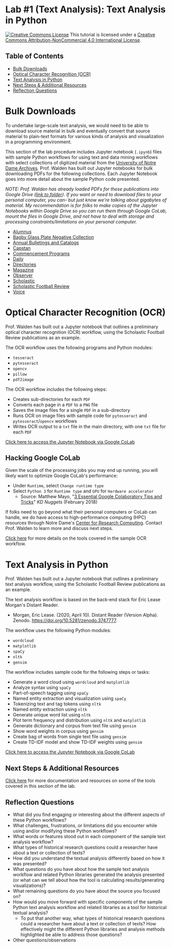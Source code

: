 # Lab #1 (Text Analysis): Text Analysis in Python

<a href="http://creativecommons.org/licenses/by-nc/4.0/" rel="license"><img style="border-width: 0;" src="https://i.creativecommons.org/l/by-nc/4.0/88x31.png" alt="Creative Commons License" /></a>
This tutorial is licensed under a <a href="http://creativecommons.org/licenses/by-nc/4.0/" rel="license">Creative Commons Attribution-NonCommercial 4.0 International License</a>.

## Table of Contents

- [Bulk Downloads](#bulk-downloads)
- [Optical Character Recognition (OCR)](#optical-character-recognition-ocr)
- [Text Analysis in Python](#text-analysis-in-python)
- [Next Steps & Additional Resources](#next-steps--additional-resources)
- [Reflection Questions](#reflection-questions)

# Bulk Downloads

To undertake large-scale text analysis, we would need to be able to download source material in bulk and eventually convert that source material to plain-text formats for various kinds of analysis and visualization in a programming environment.

This section of the lab procedure includes Jupyter notebook (`.ipynb`) files with sample Python workflows for using text and data mining workflows with select collections of digitized material from the [University of Notre Dame Archives](http://archives.nd.edu/). Prof. Walden has built out Jupyter notebooks for bulk downloading PDFs for the following collections. Each Jupyter Notebook goes into more detail about the sample Python code presented.

*NOTE: Prof. Walden has already loaded PDFs for these publications into Google Drive ([link to folder](https://drive.google.com/drive/folders/17NxGLvJEmgF1RIKevCrcTGYdJSSKba7T?usp=drive_link)). If you want or need to download files to your personal computer, you can- but just know we're talking about gigabytes of material. My recommendation is for folks to make copies of the Jupyter Notebooks within Google Drive so you can run them through Google CoLab, mount the files in Google Drive, and not have to deal with storage and processing constraints/limitations on your personal computer.*

- [Alumnus](https://drive.google.com/file/d/1ZgGuymWQTX1IeTwWamr88RkPPuOeujS-/view?usp=sharing)
- [Bagby Glass Plate Negative Collection](https://drive.google.com/file/d/18Z19MYeu3iJzcjbItJQ97FPHWvSBVV4i/view?usp=sharing)
- [Annual Bulletings and Catalogs](https://drive.google.com/file/d/1D3_LhB3TcuNOiePnz8VubWpiP2Xl3rzn/view?usp=sharing)
- [Capstan](https://drive.google.com/file/d/1cH6qsO5F5kh6KBYhk-rsugraGjt3gs-Z/view?usp=sharing)
- [Commencement Programs](https://drive.google.com/file/d/1Cssj7PnOnb1XI0WuLKzQLDi5mWSna-E9/view?usp=sharing)
- [Daily](https://drive.google.com/file/d/1zwheUyZaZ9ut-ewYIx90ltFsaxXQgESS/view?usp=sharing)
- [Directories](https://drive.google.com/file/d/1Usoq-kxdywEnuUzp0F4GZKSjlI0YWx9V/view?usp=sharing)
- [Magazine](https://drive.google.com/file/d/19qTFmbhp7qJTdpCHcKTk-0GXvPc_N2-D/view?usp=sharing)
- [Observer](https://drive.google.com/file/d/1lCyuGKXQI4GrSGVOuz4l6bjscAd_-d2r/view?usp=sharing)
- [Scholastic](https://drive.google.com/file/d/1_rygfLHBoADkQqnfhTUd0xzUkF51n7Kp/view?usp=sharing)
- [Scholastic Football Review](https://drive.google.com/file/d/1oDtiH6hbeWhbAaAoZCU5-cSlojaDy88A/view?usp=sharing)
- [Voice](https://drive.google.com/file/d/1ydyMMAf43Aw7ltgB9CobTukR__MEO-P6/view?usp=sharing)

# Optical Character Recognition (OCR)

Prof. Walden has built out a Jupyter notebook that outlines a preliminary optical character recognition (OCR) workflow, using the Scholastic Football Review publications as an example.

The OCR workflow uses the following programs and Python modules:
- `tesseract`
- `pytesseract`
- `opencv`
- `pillow`
- `pdf2image`

The OCR workflow includes the following steps:
- Creates sub-directories for each `PDF`
- Converts each page in a `PDF` to a `PNG` file
- Saves the image files for a single `PDF` in a sub-directory
- Runs OCR on image files with sample code for `pytesseract` and `pytesseract`/`opencv` workflows
- Writes OCR output to a `txt` file in the main directory, with one `txt` file for each `PDF`

[Click here to access the Jupyter Notebook via Google CoLab](https://drive.google.com/file/d/1WbGTAvs1WCGrC5XZeADyhminFn8QMEHT/view?usp=sharing)

## Hacking Google CoLab

Given the scale of the processing jobs you may end up running, you will likely want to optimize Google CoLab's performance:
- Under `Runtime`, select `Change runtime type`
- Select `Python 3` for `Runtime type` and `GPU` for `Hardware accelerator`
  * Source: Matthew Mayo, "[3 Essential Google Colaboratory Tips and Tricks](https://www.kdnuggets.com/2018/02/essential-google-colaboratory-tips-tricks.html)" *KD Nuggets* (February 2018)

If folks need to go beyond what their personal computers or CoLab can handle, we do have access to high-performance computing (HPC) resources through Notre Dame's [Center for Research Computing](https://crc.nd.edu/). Contact Prof. Walden to learn more and discuss next steps.

[Click here](https://github.com/kwaldenphd/football-text-analysis/blob/main/python-ocr.md) for more details on the tools covered in the sample OCR workflow.

# Text Analysis in Python

Prof. Walden has built out a Jupyter notebook that outlines a preliminary text analysis workflow, using the Scholastic Football Review publications as an example.

The text analysis workflow is based on the back-end stack for Eric Lease Morgan's Distant Reader.
- Morgan, Eric Lease. (2020, April 10). Distant Reader (Version Alpha). Zenodo. https://doi.org/10.5281/zenodo.3747777.

The workflow uses the following Python modules:
- `wordcloud`
- `matplotlib`
- `spaCy`
- `nltk`
- `gensim`

The workflow includes sample code for the following steps or tasks:
- Generate a word cloud using `wordcloud` and `matplotlib`
- Analyze syntax using `spaCy`
- Part-of-speech tagging using `spaCy`
- Named entity extraction and visualization using `spaCy`
- Tokenizing text and tag tokens using `nltk`
- Named entity extraction using `nltk`
- Generate unique word list using `nltk`
- Plot term frequency and distribution using `nltk` and `matplotlib`
- Generate dictionary and corpus from text file using `gensim`
- Show word weights in corpus using `gensim`
- Create bag of words from single text file using `gensim`
- Create TD-IDF model and show TD-IDF weights using `gensim`

[Click here to access the Jupyter Notebook via Google CoLab](https://drive.google.com/file/d/1S2W6NQfLC_9kbcg7_RwYZ163yZ6R7n1K/view?usp=sharing)

## Next Steps & Additional Resources

[Click here](https://github.com/kwaldenphd/football-text-analysis/blob/main/python-next-steps.md) for more documentation and resources on some of the tools covered in this section of the lab.

## Reflection Questions

- What did you find engaging or interesting about the different aspects of these Python workflows?
- What challenges, frustrations, or limitations did you encounter while using and/or modifying these Python workflows?
- What words or features stood out in each component of the sample text analysis workflow?
- What types of historical research questions could a researcher have about a text or collection of texts?
- How did you understand the textual analysis differently based on how it was presented?
- What questions do you have about how the sample text analysis workflow and related Python libraries generated the analysis presented (or what can we tell about how the tool is calculating results/generating visualizations)?
- What remaining questions do you have about the source you focused on?
- How would you move forward with specific components of the sample Python text analysis workflow and related libraries as a tool for historical textual analysis?
  * To put that another way, what types of historical research questions could a researcher have about a text or collection of texts? How effectively might the different Python libraries and analysis methods highlighted be able to address those questions?
- Other questions/observations
